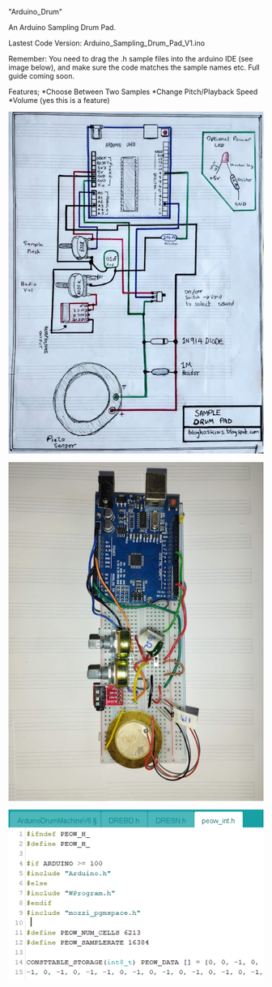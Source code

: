 "Arduino_Drum" 

An Arduino Sampling Drum Pad. 

Lastest Code Version: Arduino_Sampling_Drum_Pad_V1.ino  

Remember:
You need to drag the .h sample files into the arduino IDE (see image below), and make sure the code matches the sample names etc.  Full guide coming soon. 

Features;
*Choose Between Two Samples
*Change Pitch/Playback Speed
*Volume (yes this is a feature)

![arduino drum schematic](images/SampleDrumPadBreadboard.jpg)

![arduino drum on a breadboard](images/breadboard2.jpg)

![Arduino IDE Header Example](images/headerIDE.png)
